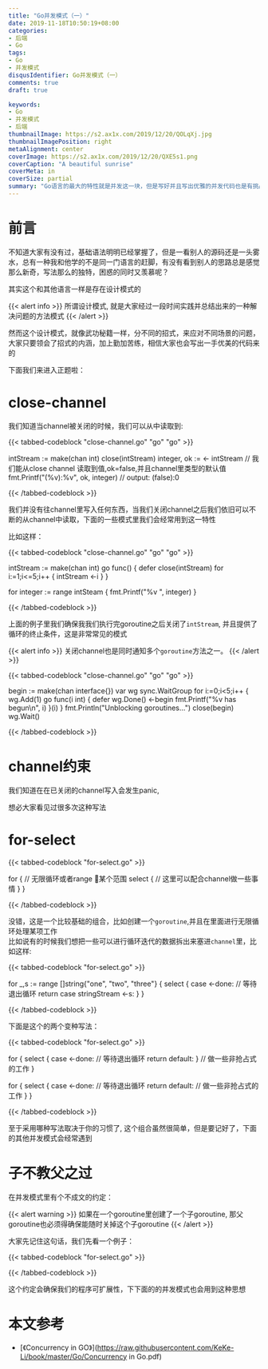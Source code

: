 ```yaml
---
title: "Go并发模式（一）"
date: 2019-11-18T10:50:19+08:00
categories:
- 后端
- Go 
tags:
- Go
- 并发模式
disqusIdentifier: Go并发模式（一）  
comments: true  
draft: true  

keywords:
- Go
- 并发模式
- 后端
thumbnailImage: https://s2.ax1x.com/2019/12/20/QOLqXj.jpg
thumbnailImagePosition: right
metaAlignment: center
coverImage: https://s2.ax1x.com/2019/12/20/QXE5s1.png
coverCaption: "A beautiful sunrise"
coverMeta: in
coverSize: partial
summary: "Go语言的最大的特性就是并发这一块，但是写好并且写出优雅的并发代码也是有挑战的一件事，我们今天开始来讲一些常见的并发模式,来打开Go语言新世界的大门！"
---
```


<!--more-->
<!--toc-->
# 前言  
  不知道大家有没有过，基础语法明明已经掌握了，但是一看别人的源码还是一头雾水，总有一种我和他学的不是同一门语言的赶脚，有没有看到别人的思路总是感觉那么新奇，写法那么的独特，困惑的同时又羡慕呢？

  其实这个和其他语言一样是存在设计模式的

{{< alert info >}}
  所谓设计模式, 就是大家经过一段时间实践并总结出来的一种解决问题的方法模式
{{< /alert >}}

  然而这个设计模式，就像武功秘籍一样，分不同的招式，来应对不同场景的问题，大家只要领会了招式的内涵，加上勤加苦练，相信大家也会写出一手优美的代码来的

下面我们来进入正题啦：  

# close-channel

我们知道当channel被关闭的时候，我们可以从中读取到:


{{< tabbed-codeblock "close-channel.go" "go" "go" >}}
<!-- tab go -->
intStream := make(chan int)
close(intStream)
integer, ok := <- intStream // 我们能从close channel 读取到值,ok=false,并且channel里类型的默认值
fmt.Printf("(%v):%v", ok, integer)
// output: (false):0
<!-- endtab -->
{{< /tabbed-codeblock >}}

我们并没有往channel里写入任何东西，当我们关闭channel之后我们依旧可以不断的从channel中读取，下面的一些模式里我们会经常用到这一特性

比如这样：

{{< tabbed-codeblock "close-channel.go" "go" "go" >}}
<!-- tab go -->
intStream := make(chan int)
go func() {
  defer close(intStream)
  for i:=1;i<=5;i++ {
    intStream <-i
  }
}

for integer := range intSteam {
  fmt.Printf("%v ", integer)
}
<!-- endtab -->
{{< /tabbed-codeblock >}}

上面的例子里我们确保我我们执行完goroutine之后关闭了`intStream`, 并且提供了循环的终止条件，这是非常常见的模式
  

{{< alert info >}}
关闭channel也是同时通知多个`goroutine`方法之一。
{{< /alert >}}

{{< tabbed-codeblock "close-channel.go" "go" "go" >}}
<!-- tab go -->
begin := make(chan interface{})
var wg sync.WaitGroup
for i:=0;i<5;i++ {
  wg.Add(1)
  go func(i int) {
    defer wg.Done()
    <-begin
    fmt.Printf("%v has begun\n", i)
  }(i)
}
fmt.Println("Unblocking goroutines...")
close(begin)
wg.Wait()
<!-- endtab -->
{{< /tabbed-codeblock >}}

# channel约束 
我们知道在在已关闭的channel写入会发生panic,

想必大家看见过很多次这种写法  
# for-select 

{{< tabbed-codeblock "for-select.go" >}}
<!-- tab go -->
for { // 无限循环或者range 某个范围
  select {
    // 这里可以配合channel做一些事情
  }
}
<!-- endtab -->
{{< /tabbed-codeblock >}}

没错，这是一个比较基础的组合，比如创建一个`goroutine`,并且在里面进行无限循环处理某项工作    
比如说有的时候我们想把一些可以进行循环迭代的数据拆出来塞进`channel`里，比如这样:

{{< tabbed-codeblock "for-select.go" >}}
<!-- tab go -->
for _,s := range []string{"one", "two", "three"} {
  select {
    case <-done: // 等待退出循环
    return
    case stringStream <-s: 
  }
}
<!-- endtab -->
{{< /tabbed-codeblock >}}

下面是这个的两个变种写法：

{{< tabbed-codeblock "for-select.go" >}}
<!-- tab style1 -->
for {
  select {
    case <-done: // 等待退出循环
    return
    default:
  }
  // 做一些非抢占式的工作
}
<!-- endtab -->

<!-- tab style2 -->
for {
  select {
    case <-done: // 等待退出循环
    return
    default:
      // 做一些非抢占式的工作
  }
}
<!-- endtab -->
{{< /tabbed-codeblock >}}


至于采用哪种写法取决于你的习惯了, 这个组合虽然很简单，但是要记好了，下面的其他并发模式会经常遇到

# 子不教父之过

在并发模式里有个不成文的约定：

{{< alert warning >}}
如果在一个goroutine里创建了一个子goroutine, 那父goroutine也必须得确保能随时关掉这个子goroutine
{{< /alert >}}

大家先记住这句话，我们先看一个例子：

{{< tabbed-codeblock "for-select.go" >}}
<!-- tab go -->

<!-- endtab -->
{{< /tabbed-codeblock >}}

这个约定会确保我们的程序可扩展性，下下面的的并发模式也会用到这种思想


# 本文参考

- [《Concurrency in GO》](https://raw.githubusercontent.com/KeKe-Li/book/master/Go/Concurrency in Go.pdf)

